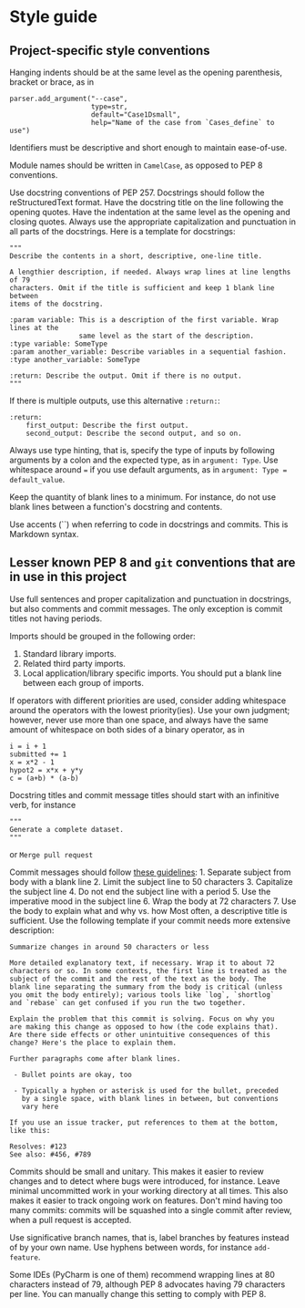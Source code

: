 # Style guide

## Project-specific style conventions

Hanging indents should be at the same level as the opening parenthesis, bracket or brace, as in
```
parser.add_argument("--case",
                    type=str,
                    default="Case1Dsmall",
                    help="Name of the case from `Cases_define` to use")
```

Identifiers must be descriptive and short enough to maintain ease-of-use.

Module names should be written in `CamelCase`, as opposed to PEP 8 conventions.

Use docstring conventions of PEP 257. Docstrings should follow the reStructuredText format. Have the docstring title on the line following the opening quotes. Have the indentation at the same level as the opening and closing quotes. Always use the appropriate capitalization and punctuation in all parts of the docstrings. Here is a template for docstrings:
```
"""
Describe the contents in a short, descriptive, one-line title.

A lengthier description, if needed. Always wrap lines at line lengths of 79
characters. Omit if the title is sufficient and keep 1 blank line between
items of the docstring.

:param variable: This is a description of the first variable. Wrap lines at the
                 same level as the start of the description.
:type variable: SomeType
:param another_variable: Describe variables in a sequential fashion.
:type another_variable: SomeType

:return: Describe the output. Omit if there is no output.
"""
```
If there is multiple outputs, use this alternative `:return:`:
```
:return:
    first_output: Describe the first output.
    second_output: Describe the second output, and so on.
```

Always use type hinting, that is, specify the type of inputs by following arguments by a colon and the expected type, as in `argument: Type`. Use whitespace around `=` if you use default arguments, as in `argument: Type = default_value`.

Keep the quantity of blank lines to a minimum. For instance, do not use blank lines between a function's docstring and contents.

Use accents (\`\`) when referring to code in docstrings and commits. This is Markdown syntax.


## Lesser known PEP 8 and `git` conventions that are in use in this project

Use full sentences and proper capitalization and punctuation in docstrings, but also comments and commit messages. The only exception is commit titles not having periods.

Imports should be grouped in the following order:
1. Standard library imports.
2. Related third party imports.
3. Local application/library specific imports.
You should put a blank line between each group of imports.

If operators with different priorities are used, consider adding whitespace around the operators with the lowest priority(ies). Use your own judgment; however, never use more than one space, and always have the same amount of whitespace on both sides of a binary operator, as in
```
i = i + 1
submitted += 1
x = x*2 - 1
hypot2 = x*x + y*y
c = (a+b) * (a-b)
```

Docstring titles and commit message titles should start with an infinitive verb, for instance
```
"""
Generate a complete dataset.
"""
```
or
```Merge pull request```

Commit messages should follow [these guidelines](https://chris.beams.io/posts/git-commit/):
    1. Separate subject from body with a blank line
    2. Limit the subject line to 50 characters
    3. Capitalize the subject line
    4. Do not end the subject line with a period
    5. Use the imperative mood in the subject line
    6. Wrap the body at 72 characters
    7. Use the body to explain what and why vs. how
Most often, a descriptive title is sufficient. Use the following template if your commit needs more extensive description:
```
Summarize changes in around 50 characters or less

More detailed explanatory text, if necessary. Wrap it to about 72
characters or so. In some contexts, the first line is treated as the
subject of the commit and the rest of the text as the body. The
blank line separating the summary from the body is critical (unless
you omit the body entirely); various tools like `log`, `shortlog`
and `rebase` can get confused if you run the two together.

Explain the problem that this commit is solving. Focus on why you
are making this change as opposed to how (the code explains that).
Are there side effects or other unintuitive consequences of this
change? Here's the place to explain them.

Further paragraphs come after blank lines.

 - Bullet points are okay, too

 - Typically a hyphen or asterisk is used for the bullet, preceded
   by a single space, with blank lines in between, but conventions
   vary here

If you use an issue tracker, put references to them at the bottom,
like this:

Resolves: #123
See also: #456, #789
```

Commits should be small and unitary. This makes it easier to review changes and to detect where bugs were introduced, for instance. Leave minimal uncommitted work in your working directory at all times. This also makes it easier to track ongoing work on features. Don't mind having too many commits: commits will be squashed into a single commit after review, when a pull request is accepted.

Use significative branch names, that is, label branches by features instead of by your own name. Use hyphens between words, for instance `add-feature`.

Some IDEs (PyCharm is one of them) recommend wrapping lines at 80 characters instead of 79, although PEP 8 advocates having 79 characters per line. You can manually change this setting to comply with PEP 8.
